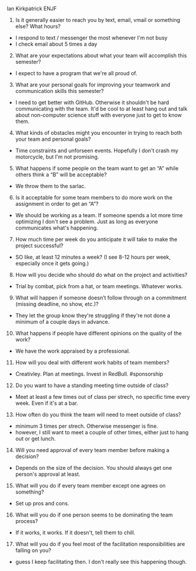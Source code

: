 Ian Kirkpatrick
ENJF

1. Is it generally easier to reach you by text, email, vmail or something else?  What hours?
- I respond to text / messenger the most whenever I'm not busy
- I check email about 5 times a day

2. What are your expectations about what your team will accomplish this semester?
- I expect to have a program that we're all proud of. 

3. What are your personal goals for improving your teamwork and communication skills this semester?
- I need to get better with GitHub. Otherwise it shouldn't be hard communicating with the team.
  It'd be cool to at least hang out and talk about non-computer science stuff with everyone just to get to know them.

4. What kinds of obstacles might you encounter in trying to reach both your team and personal goals?
- Time constraints and unforseen events. Hopefully I don't crash my motorcycle, but I'm not promising.

5. What happens if some people on the team want to get an “A” while others think a “B” will be acceptable?
- We throw them to the sarlac. 

6. Is it acceptable for some team members to do more work on the assignment in order to get an “A”?
- We should be working as a team. If someone spends a lot more time optimizing I don't see a problem. 
  Just as long as everyone communicates what's happening. 

7. How much time per week do you anticipate it will take to make the project successful?
- SO like, at least 12 minutes a week? (I see 8-12 hours per week, especially once it gets going.)

8. How will you decide who should do what on the project and activities?
- Trial by combat, pick from a hat, or team meetings. Whatever works.

9. What will happen if someone doesn’t follow through on a commitment (missing deadline, no show, etc.)?
- They let the group know they're struggling if they're not done a minimum of a couple days in advance. 

10. What happens if people have different opinions on the quality of the work?
- We have the work appraised by a professional.  

11. How will you deal with different work habits of team members?
- Creativley. Plan at meetings. Invest in RedBull. #sponsorship

12. Do you want to have a standing meeting time outside of class?
- Meet at least a few times out of class per strech, no specific time every week. Even if it's at a bar.

13. How often do you think the team will need to meet outside of class?
- minimum 3 times per strech. Otherwise messenger is fine. 
- however, I still want to meet a couple of other times, either just to hang out or get lunch. 

14. Will you need approval of every team member before making a decision?
- Depends on the size of the decision. You should always get one person's approval at least.

15. What will you do if every team member except one agrees on something?
- Set up pros and cons. 

16. What will you do if one person seems to be dominating the team process?
- If it works, it works. If it doesn't, tell them to chill. 

17. What will you do if you feel most of the facilitation responsibilities are falling on you?
- guess I keep facilitating then. I don't really see this happening though. 
